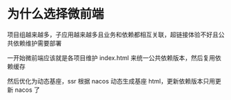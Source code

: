 # 为什么选择微前端

项目组越来越多，子应用越来越多且业务和依赖都相互关联，超链接体验不好且公共依赖维护需要部署

一开始微前端应该就是各项目维护 index.html 来统一公共依赖版本，然后复用依赖缓存

然后优化为动态基座，ssr 根据 nacos 动态生成基座 html，更新依赖版本只用更新 nacos 了

